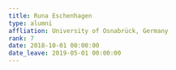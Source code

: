```yaml
---
title: Runa Eschenhagen
type: alumni
affliation: University of Osnabrück, Germany
rank: 7
date: 2018-10-01 00:00:00
date_leave: 2019-05-01 00:00:00
---
```

